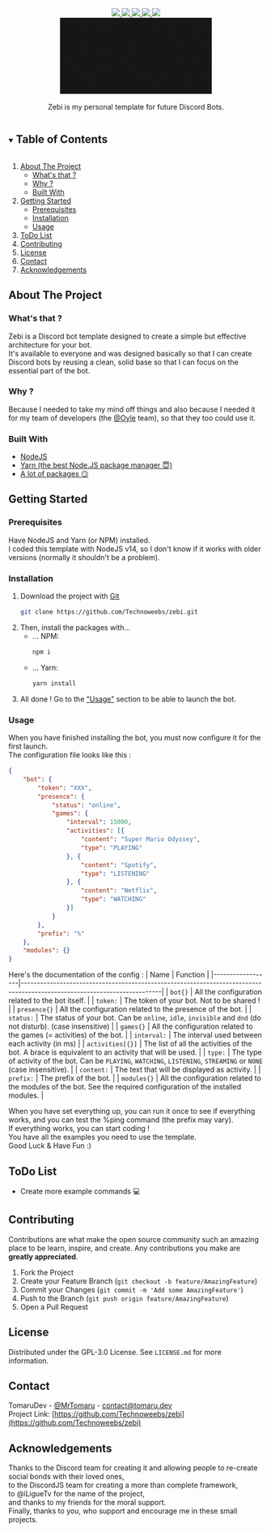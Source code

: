 <p align="center">
  <a href="https://github.com/Technoweebs/zebi/graphs/contributors">
    <img src="https://img.shields.io/github/contributors/Technoweebs/zebi.svg?style=for-the-badge">
  </a>
  <a href="https://github.com/Technoweebs/zebi/graphs/commit-activity">
    <img src="https://img.shields.io/github/last-commit/Technoweebs/zebi?style=for-the-badge">
  </a>
  <a href="https://github.com/Technoweebs/zebi/stargazers">
    <img src="https://img.shields.io/github/stars/Technoweebs/zebi.svg?style=for-the-badge">
  </a>
  <a href="https://github.com/Technoweebs/zebi/issues">
    <img src="https://img.shields.io/github/issues/Technoweebs/zebi.svg?style=for-the-badge">
  </a>
  <a href="https://github.com/Technoweebs/zebi/blob/main/LICENSE.md">
    <img src="https://img.shields.io/github/license/Technoweebs/zebi.svg?style=for-the-badge">
  </a>
  <br>
  <a href="https://github.com/Technoweebs/zebi">
    <img src=".github/zebi.gif" alt="Logo" width="300" height="150">
  </a>

  <p align="center">
	Zebi is my personal template for future Discord Bots.
  </p>
</p>


<details open="open">
  <summary><h2 style="display: inline-block">Table of Contents</h2></summary>
  <ol>
    <li>
      <a href="#about-the-project">About The Project</a>
      <ul>
	  	<li><a href="#whats-that">What's that ?</a></li>
		<li><a href="#why">Why ?</a></li>
        <li><a href="#built-with">Built With</a></li>
      </ul>
    </li>
    <li>
      <a href="#getting-started">Getting Started</a>
      <ul>
        <li><a href="#prerequisites">Prerequisites</a></li>
        <li><a href="#installation">Installation</a></li>
    	<li><a href="#usage">Usage</a></li>
      </ul>
    </li>
    <li><a href="#todo-list">ToDo List</a></li>
    <li><a href="#contributing">Contributing</a></li>
    <li><a href="#license">License</a></li>
    <li><a href="#contact">Contact</a></li>
    <li><a href="#acknowledgements">Acknowledgements</a></li>
  </ol>
</details>

## About The Project
### What's that ?
Zebi is a Discord bot template designed to create a simple but effective architecture for your bot.  
It's available to everyone and was designed basically so that I can create Discord bots by reusing a clean, solid base so that I can focus on the essential part of the bot.

### Why ?
Because I needed to take my mind off things and also because I needed it for my team of developers (the [@Oyle](https://twitter.com/_OyleM) team), so that they too could use it.

### Built With
* [NodeJS](https://nodejs.org/)
* [Yarn (the best Node.JS package manager 😇)](https://yarnpkg.com/)
* [A lot of packages 😏](https://github.com/Technoweebs/zebi/blob/main/package.json)

## Getting Started
### Prerequisites
Have NodeJS and Yarn (or NPM) installed.  
I coded this template with NodeJS v14, so I don't know if it works with older versions (normally it shouldn't be a problem).

### Installation
1. Download the project with [Git](https://git-scm.com/)
   ```bash
   git clone https://github.com/Technoweebs/zebi.git
   ```
2. Then, install the packages with...
   * ... NPM:
     ```bash
	 npm i
     ```
   * ... Yarn:
     ```bash
	 yarn install
     ```
3. All done ! Go to the ["Usage"](#usage) section to be able to launch the bot.

### Usage
When you have finished installing the bot, you must now configure it for the first launch.  
The configuration file looks like this :
```json
{
	"bot": {
		"token": "XXX",
		"presence": {
			"status": "online",
			"games": {
				"interval": 15000,
				"activities": [{
					"content": "Super Mario Odyssey",
					"type": "PLAYING"
				}, {
					"content": "Spotify",
					"type": "LISTENING"
				}, {
					"content": "Netflix",
					"type": "WATCHING"
				}]
			}
		},
		"prefix": "%"
	},
	"modules": {}
}
```
Here's the documentation of the config :
| Name             | Function                                                                                                                |
|------------------|-------------------------------------------------------------------------------------------------------------------------|
| `bot{}`          | All the configuration related to the bot itself.                                                                        |
| `token:`         | The token of your bot. Not to be shared !                                                                               |
| `presence{}`     | All the configuration related to the presence of the bot.                                                               |
| `status:`        | The status of your bot. Can be `online`, `idle`, `invisible` and `dnd` (do not disturb). (case insensitive)             |
| `games{}`        | All the configuration related to the games (= activities) of the bot.                                                   |
| `interval:`      | The interval used between each activity (in ms)                                                                         |
| `activities[{}]` | The list of all the activities of the bot. A brace is equivalent to an activity that will be used.                      |
| `type:`          | The type of activity of the bot. Can be `PLAYING`, `WATCHING`, `LISTENING`, `STREAMING` or `NONE` (case insensitive).   |
| `content:`       | The text that will be displayed as activity.                                                                            |
| `prefix:`        | The prefix of the bot.                                                                                                  |
| `modules{}`      | All the configuration related to the modules of the bot. See the required configuration of the installed modules.       |

When you have set everything up, you can run it once to see if everything works, and you can test the %ping command (the prefix may vary).  
If everything works, you can start coding !  
You have all the examples you need to use the template.  
Good Luck & Have Fun :)

## ToDo List
  * Create more example commands 💻

## Contributing
Contributions are what make the open source community such an amazing place to be learn, inspire, and create. Any contributions you make are **greatly appreciated**.

1. Fork the Project
2. Create your Feature Branch (`git checkout -b feature/AmazingFeature`)
3. Commit your Changes (`git commit -m 'Add some AmazingFeature'`)
4. Push to the Branch (`git push origin feature/AmazingFeature`)
5. Open a Pull Request

## License
Distributed under the GPL-3.0 License. See `LICENSE.md` for more information.

## Contact
TomaruDev - [@MrTomaru](https://twitter.com/MrTomaru) - contact@tomaru.dev  
Project Link: [https://github.com/Technoweebs/zebi](https://github.com/Technoweebs/zebi)

## Acknowledgements
Thanks to the Discord team for creating it and allowing people to re-create social bonds with their loved ones,  
to the DiscordJS team for creating a more than complete framework,  
to @iLigueTv for the name of the project,  
and thanks to my friends for the moral support.  
Finally, thanks to you, who support and encourage me in these small projects.  